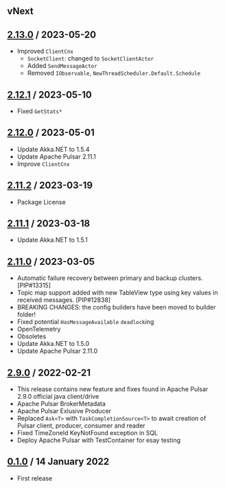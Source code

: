 ## vNext

## [2.13.0] / 2023-05-20
- Improved `ClientCnx`
  - `SocketClient`: changed to `SocketClientActor`
  - Added `SendMessageActor`
  - Removed `IObservable`, `NewThreadScheduler.Default.Schedule`	

## [2.12.1] / 2023-05-10
- Fixed `GetStats*`

## [2.12.0] / 2023-05-01
- Update Akka.NET to 1.5.4
- Update Apache Pulsar 2.11.1
- Improve `ClientCnx`

## [2.11.2] / 2023-03-19
- Package License

## [2.11.1] / 2023-03-18
- Update Akka.NET to 1.5.1

## [2.11.0] / 2023-03-05
- Automatic failure recovery between primary and backup clusters. [PIP#13315]
- Topic map support added with new TableView type using key values in received messages. [PIP#12838]
- BREAKING CHANGES: the config builders have been moved to builder folder!
- Fixed potential `HasMessageAvailable` `deadlock`ing 
- OpenTelemetry 
- Obsoletes
- Update Akka.NET to 1.5.0
- Update Apache Pulsar 2.11.0

## [2.9.0] / 2022-02-21
- This release contains new feature and fixes found in Apache Pulsar 2.9.0 official java client/drive
- Apache Pulsar BrokerMetadata
- Apache Pulsar Exlusive Producer
- Replaced `Ask<T>` with `TaskCompletionSource<T>` to await creation of Pulsar client, producer, consumer and reader
- Fixed TimeZoneId KeyNotFound exception in SQL
- Deploy Apache Pulsar with TestContainer for esay testing

## [0.1.0] / 14 January 2022
- First release

[vNext]: https://github.com/eaba/SharpPulsar/compare/2.13.0...HEAD
[2.13.0]: https://github.com/eaba/SharpPulsar/compare/2.12.1...2.13.0
[2.12.1]: https://github.com/eaba/SharpPulsar/compare/2.12.0...2.12.1
[2.12.0]: https://github.com/eaba/SharpPulsar/compare/2.11.2...2.12.0
[2.11.2]: https://github.com/eaba/SharpPulsar/compare/2.11.1...2.11.2
[2.11.1]: https://github.com/eaba/SharpPulsar/compare/2.11.0...2.11.1
[2.11.0]: https://github.com/eaba/SharpPulsar/compare/2.9.0...2.11.0
[2.9.0]: https://github.com/eaba/SharpPulsar/compare/0.1.0...2.9.0
[0.1.0]: https://github.com/eaba/SharpPulsar/tree/0.1.0

